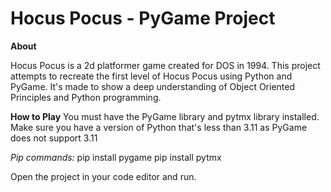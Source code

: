 # Hocus Pocus - PyGame Project

**About**

Hocus Pocus is a 2d platformer game created for DOS in 1994. This project attempts to recreate the first level of Hocus Pocus using Python and PyGame. It's made to show a deep understanding of Object Oriented Principles and Python programming.

**How to Play**
You must have the PyGame library and pytmx library installed.
Make sure you have a version of Python that's less than 3.11 as PyGame does not support 3.11

_Pip commands:_
pip install pygame
pip install pytmx

Open the project in your code editor and run.
